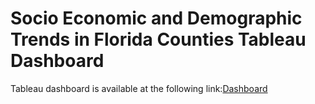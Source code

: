 # Socio Economic and Demographic Trends in Florida Counties Tableau Dashboard

Tableau dashboard is available at the following link:[Dashboard](https://public.tableau.com/app/profile/polina.baikova5835/viz/Project_Polina_Baikova/Dashboard1)
